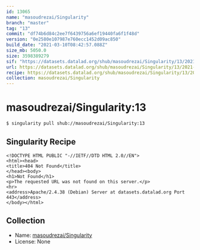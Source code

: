 ```yaml
---
id: 13065
name: "masoudrezai/Singularity"
branch: "master"
tag: "13"
commit: "df74b6d84c2ee7f6439756a6ef19440fa6f1f48d"
version: "0e2580e107987e760ecc1452d09ac850"
build_date: "2021-03-10T08:42:57.088Z"
size_mb: 5050.0
size: 3598389279
sif: "https://datasets.datalad.org/shub/masoudrezai/Singularity/13/2021-03-10-df74b6d8-0e2580e1/0e2580e107987e760ecc1452d09ac850.sif"
url: https://datasets.datalad.org/shub/masoudrezai/Singularity/13/2021-03-10-df74b6d8-0e2580e1/
recipe: https://datasets.datalad.org/shub/masoudrezai/Singularity/13/2021-03-10-df74b6d8-0e2580e1/Singularity
collection: masoudrezai/Singularity
---
```


# masoudrezai/Singularity:13

```bash
$ singularity pull shub://masoudrezai/Singularity:13
```

## Singularity Recipe

```singularity
<!DOCTYPE HTML PUBLIC "-//IETF//DTD HTML 2.0//EN">
<html><head>
<title>404 Not Found</title>
</head><body>
<h1>Not Found</h1>
<p>The requested URL was not found on this server.</p>
<hr>
<address>Apache/2.4.38 (Debian) Server at datasets.datalad.org Port 443</address>
</body></html>
```

## Collection

 - Name: [masoudrezai/Singularity](https://github.com/masoudrezai/Singularity)
 - License: None

